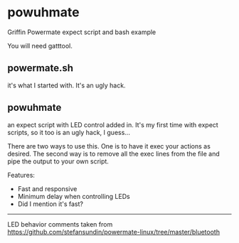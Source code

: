 # powuhmate
Griffin Powermate expect script and bash example

You will need gatttool.

powermate.sh
-
it's what I started with. It's an ugly hack.

powuhmate
-
an expect script with LED control added in. It's my first time with expect scripts, so it too is an ugly hack, I guess...

There are two ways to use this. One is to have it exec your actions as desired. The second way is to remove all the exec lines from the file and pipe the output to your own script.

Features:
 - Fast and responsive
 - Minimum delay when controlling LEDs
 - Did I mention it's fast?

---

LED behavior comments taken from https://github.com/stefansundin/powermate-linux/tree/master/bluetooth
